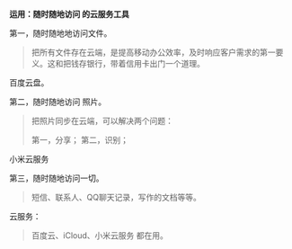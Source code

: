 **运用：随时随地访问 的云服务工具**

第一，随时随地地访问文件。
> 把所有文件存在云端，是提高移动办公效率，及时响应客户需求的第一要义。这和把钱存银行，带着信用卡出门一个道理。

百度云盘。

第二，随时随地访问 照片。
> 把照片同步在云端，可以解决两个问题：
> 
> 第一，分享；
> 第二，识别；

小米云服务

第三，随时随地访问一切。
> 短信、联系人、QQ聊天记录，写作的文档等等。


云服务：
> 百度云、iCloud、小米云服务 都在用。

